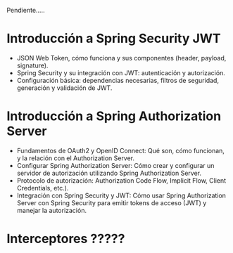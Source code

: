 Pendiente.....

# Introducción a Spring Security JWT

- JSON Web Token, cómo funciona y sus componentes (header, payload, signature).
- Spring Security y su integración con JWT: autenticación y autorización.
- Configuración básica: dependencias necesarias, filtros de seguridad, generación y validación de JWT.

# Introducción a Spring Authorization Server

- Fundamentos de OAuth2 y OpenID Connect: Qué son, cómo funcionan, y la relación con el Authorization Server.
- Configurar Spring Authorization Server: Cómo crear y configurar un servidor de autorización utilizando Spring Authorization Server.
- Protocolo de autorización: Authorization Code Flow, Implicit Flow, Client Credentials, etc.).
- Integración con Spring Security y JWT: Cómo usar Spring Authorization Server con Spring Security para emitir tokens de acceso (JWT) y manejar la autorización.

# Interceptores ?????